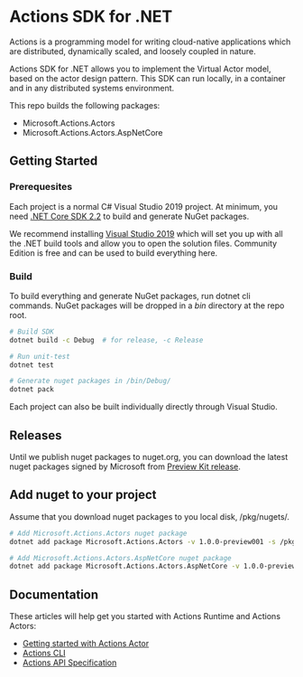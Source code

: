 # Actions SDK for .NET

Actions is a programming model for writing cloud-native applications which are distributed, dynamically scaled, and loosely coupled in nature.

Actions SDK for .NET allows you to implement the Virtual Actor model, based on the actor design pattern. This SDK can run locally, in a container and in any distributed systems environment.

This repo builds the following packages:

- Microsoft.Actions.Actors
- Microsoft.Actions.Actors.AspNetCore

## Getting Started

### Prerequesites

Each project is a normal C# Visual Studio 2019 project. At minimum, you need [.NET Core SDK 2.2](https://www.microsoft.com/net/download/windows) to build and generate NuGet packages.

We recommend installing [Visual Studio 2019](https://www.visualstudio.com/vs/) which will set you up with all the .NET build tools and allow you to open the solution files. Community Edition is free and can be used to build everything here.

### Build

To build everything and generate NuGet packages, run dotnet cli commands. NuGet packages will be dropped in a *bin* directory at the repo root.

```bash
# Build SDK
dotnet build -c Debug  # for release, -c Release

# Run unit-test
dotnet test

# Generate nuget packages in /bin/Debug/
dotnet pack
```

Each project can also be built individually directly through Visual Studio.

## Releases

Until we publish nuget packages to nuget.org, you can download the latest nuget packages signed by Microsoft from [Preview Kit release](https://github.com/actionscore/previewkit/releases).

## Add nuget to your project

Assume that you download nuget packages to you local disk, /pkg/nugets/.

```bash
# Add Microsoft.Actions.Actors nuget package
dotnet add package Microsoft.Actions.Actors -v 1.0.0-preview001 -s /pkg/nugets/

# Add Microsoft.Actions.Actors.AspNetCore nuget package
dotnet add package Microsoft.Actions.Actors.AspNetCore -v 1.0.0-preview001 -s /pkg/nugets/
```

## Documentation

These articles will help get you started with Actions Runtime and Actions Actors:

- [Getting started with Actions Actor](docs/get-started-actions-actor.md)
- [Actions CLI](https://github.com/actionscore/cli)
- [Actions API Specification](https://github.com/actionscore/spec)
